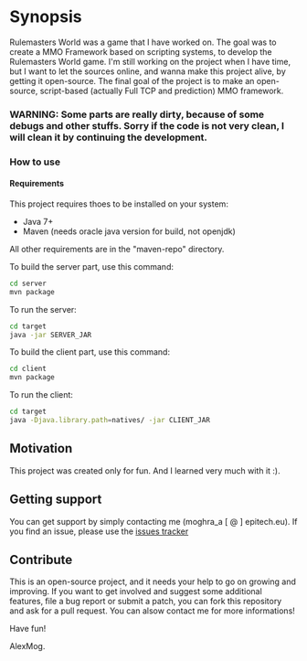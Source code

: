 # Synopsis
Rulemasters World was a game that I have worked on.
The goal was to create a MMO Framework based on scripting systems, to develop the Rulemasters World game.
I'm still working on the project when I have time, but I want to let the sources online, and wanna make this project alive, by getting it open-source.
The final goal of the project is to make an open-source, script-based (actually Full TCP and prediction) MMO framework.

### WARNING: Some parts are really dirty, because of some debugs and other stuffs. Sorry if the code is not very clean, I will clean it by continuing the development.

### How to use
#### Requirements
This project requires thoes to be installed on your system:
- Java 7+
- Maven (needs oracle java version for build, not openjdk)

All other requirements are in the "maven-repo" directory.

To build the server part, use this command:
```bash
cd server
mvn package
```
To run the server:
```bash
cd target
java -jar SERVER_JAR
```
To build the client part, use this command:
```bash
cd client
mvn package
```
To run the client:
```bash
cd target
java -Djava.library.path=natives/ -jar CLIENT_JAR
```

## Motivation
This project was created only for fun. And I learned very much with it :).

## Getting support
You can get support by simply contacting me (moghra_a [ @ ] epitech.eu).
If you find an issue, please use the [issues tracker](https://github.com/AlexMog/MMO-Rulemasters-World/issues)

## Contribute
This is an open-source project, and it needs your help to go on growing and improving.
If you want to get involved and suggest some additional features, file a bug report or submit a patch, you can fork this repository and ask for a pull request. You can alsow contact me for more informations!

Have fun!

AlexMog.
